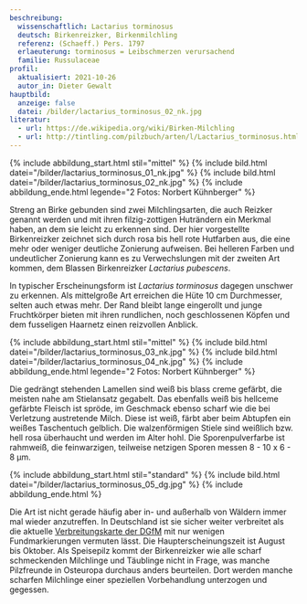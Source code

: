 ```yaml
---
beschreibung:
  wissenschaftlich: Lactarius torminosus
  deutsch: Birkenreizker, Birkenmilchling
  referenz: (Schaeff.) Pers. 1797
  erlaeuterung: torminosus = Leibschmerzen verursachend
  familie: Russulaceae
profil:
  aktualisiert: 2021-10-26
  autor_in: Dieter Gewalt
hauptbild:
  anzeige: false
  datei: /bilder/lactarius_torminosus_02_nk.jpg
literatur:
  - url: https://de.wikipedia.org/wiki/Birken-Milchling
  - url: http://tintling.com/pilzbuch/arten/l/Lactarius_torminosus.html
---
```

{% include abbildung_start.html stil="mittel" %}
{% include bild.html datei="/bilder/lactarius_torminosus_01_nk.jpg" %}
{% include bild.html datei="/bilder/lactarius_torminosus_02_nk.jpg" %}
{% include abbildung_ende.html legende="2 Fotos: Norbert Kühnberger" %}

Streng an Birke gebunden sind zwei Milchlingsarten, die auch Reizker genannt werden und mit ihren filzig-zottigen Huträndern ein Merkmal haben, an dem sie leicht zu erkennen sind. Der hier vorgestellte Birkenreizker zeichnet sich durch rosa bis hell rote Hutfarben aus, die eine mehr oder weniger deutliche Zonierung aufweisen. Bei helleren Farben und undeutlicher Zonierung kann es zu Verwechslungen mit der zweiten Art kommen, dem Blassen Birkenreizker *Lactarius pubescens*.

In typischer Erscheinungsform ist *Lactarius torminosus* dagegen unschwer zu erkennen. Als mittelgroße Art erreichen die Hüte 10 cm Durchmesser, selten auch etwas mehr. Der Rand bleibt lange eingerollt und junge Fruchtkörper bieten mit ihren rundlichen, noch geschlossenen Köpfen und dem fusseligen Haarnetz einen reizvollen Anblick.

{% include abbildung_start.html stil="mittel" %}
{% include bild.html datei="/bilder/lactarius_torminosus_03_nk.jpg" %}
{% include bild.html datei="/bilder/lactarius_torminosus_04_nk.jpg" %}
{% include abbildung_ende.html legende="2 Fotos: Norbert Kühnberger" %}

Die gedrängt stehenden Lamellen sind weiß bis blass creme gefärbt, die meisten nahe am Stielansatz gegabelt. Das ebenfalls weiß bis hellceme gefärbte Fleisch ist spröde, im Geschmack ebenso scharf wie die bei Verletzung austretende Milch. Diese ist weiß, färbt aber beim Abtupfen ein weißes Taschentuch gelblich. Die walzenförmigen Stiele sind weißlich bzw. hell rosa überhaucht und werden im Alter hohl. Die Sporenpulverfarbe ist rahmweiß, die feinwarzigen, teilweise netzigen Sporen messen 8 - 10 x 6 - 8 µm.

{% include abbildung_start.html stil="standard" %}
{% include bild.html datei="/bilder/lactarius_torminosus_05_dg.jpg" %}
{% include abbildung_ende.html %}

Die Art ist nicht gerade häufig aber in- und außerhalb von Wäldern immer mal wieder anzutreffen. In Deutschland ist sie sicher weiter verbreitet als die aktuelle [Verbreitungskarte der DGfM](https://www.pilze-deutschland.de/organismen/lactarius-torminosulus-knudsen-t-borgen-1996-1) mit nur wenigen Fundmarkierungen vermuten lässt. Die Haupterscheinungszeit ist August bis Oktober. Als Speisepilz kommt der Birkenreizker wie alle scharf schmeckenden Milchlinge und Täublinge nicht in Frage, was manche Pilzfreunde in Osteuropa durchaus anders beurteilen. Dort werden manche scharfen Milchlinge einer speziellen Vorbehandlung unterzogen und gegessen.